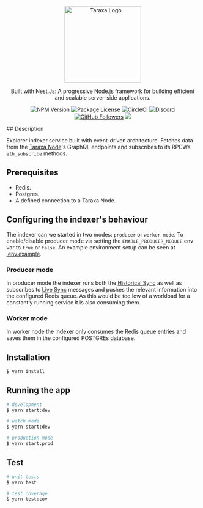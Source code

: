 <p align="center">
  <a href="http://taraxa.io/" target="blank"><img src="https://taraxa.io/static/taraxa_io/img/taraxa_logo_transparent_dark_bg.png" width="200" alt="Taraxa Logo" /></a>
</p>

  <p align="center">Built with Nest.Js: A progressive <a href="http://nodejs.org" target="_blank">Node.js</a> framework for building efficient and scalable server-side applications.</p>
    <p align="center">
<a href="https://www.npmjs.com/~taraxa_project" target="_blank"><img src="https://img.shields.io/npm/v/@nestjs/core.svg" alt="NPM Version" /></a>
<a href="https://www.npmjs.com/~taraxa_project" target="_blank"><img src="https://img.shields.io/npm/l/@nestjs/core.svg" alt="Package License" /></a>
<a href="https://circleci.com/gh/Taraxa-project/taraxa-platform" target="_blank"><img src="https://img.shields.io/circleci/build/github/Taraxa-project/taraxa-platform/main" alt="CircleCI" /></a>
<a href="https://discord.gg/Sqf9MHD2" target="_blank"><img src="https://img.shields.io/badge/discord-online-brightgreen.svg" alt="Discord"/></a>
<a href="https://github.com/Taraxa-project" target="_blank"><img src="https://img.shields.io/github/followers/Taraxa-project?style=social" alt="GitHub Followers" /></a>
  <a href="https://twitter.com/taraxa_project" target="_blank"><img src="https://img.shields.io/twitter/follow/taraxa_project?style=social"></a>
</p>
## Description

Explorer indexer service built with event-driven architecture. Fetches data from the [Taraxa Node](https://github.com/Taraxa-project/taraxa-node)'s GraphQL endpoints and subscribes to its RPCWs `eth_subscribe` methods.

## Prerequisites

- Redis.
- Postgres.
- A defined connection to a Taraxa Node.

## Configuring the indexer's behaviour

The indexer can we started in two modes: `producer` or `worker mode`. To enable/disable producer mode via setting the `ENABLE_PRODUCER_MODULE` env var to `true` or `false`. An example environment setup can be seen at [.env.example](./.env.example).

### Producer mode

In producer mode the indexer runs both the [Historical Sync](https://github.com/Taraxa-project/taraxa-platform/blob/4084eb3670ca1bd3b03f5d911d71441961bb7e4b/services/explorer-indexer/src/modules/historical-sync) as well as subscribes to [Live Sync](https://github.com/Taraxa-project/taraxa-platform/blob/4084eb3670ca1bd3b03f5d911d71441961bb7e4b/services/explorer-indexer/src/modules/live-sync) messages and pushes the relevant information into the configured Redis queue. As this would be too low of a workload for a constantly running service it is also consuming them.

### Worker mode

In worker node the indexer only consumes the Redis queue entries and saves them in the configured POSTGREs database.

## Installation

```bash
$ yarn install
```

## Running the app

```bash
# development
$ yarn start:dev

# watch mode
$ yarn start:dev

# production mode
$ yarn start:prod
```

## Test

```bash
# unit tests
$ yarn test

# test coverage
$ yarn test:cov
```
